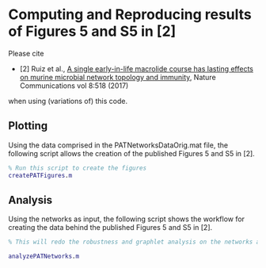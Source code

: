 # Computing and Reproducing results of Figures 5 and S5 in [2]

Please cite
* [2] Ruiz et al., [A single early-in-life macrolide course has lasting effects on murine microbial network topology and immunity](https://www.nature.com/articles/s41467-017-00531-6), Nature Communications vol 8:518 (2017)

when using (variations of) this code.

## Plotting ##
Using the data comprised in the PATNetworksDataOrig.mat file, the following script allows the creation of the published Figures 5 and S5 in [2].

```MATLAB
% Run this script to create the figures
createPATFigures.m
```

## Analysis ##
Using the networks as input, the following script shows the workflow for creating the data behind the published Figures 5 and S5 in [2].

```MATLAB
% This will redo the robustness and graphlet analysis on the networks and should result in (near) identical results that have been provided in the .mat files

analyzePATNetworks.m
```
